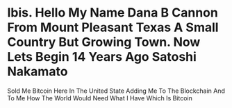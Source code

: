# Ibis.   Hello My Name Dana B Cannon From Mount Pleasant Texas A Small Country But Growing Town. Now Lets Begin 14 Years Ago Satoshi Nakamato
Sold Me Bitcoin Here In The United State
Adding Me To The Blockchain And To Me How The World Would Need What I Have Which Is Bitcoin 
